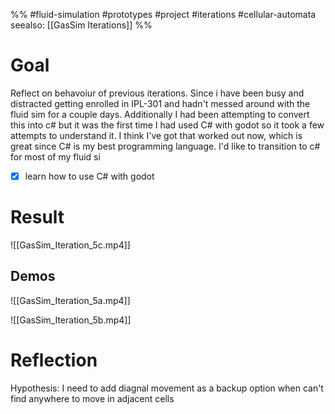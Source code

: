 %%
#fluid-simulation #prototypes #project #iterations #cellular-automata 
seealso: [[GasSim Iterations]]
%%

# Goal
Reflect on behavoiur of previous iterations.  Since i have been busy and distracted getting enrolled in IPL-301 and hadn't messed around with the fluid sim for a couple days.  Additionally I had been attempting to convert this into c# but it was the first time I had used C# with godot so it took a few attempts to understand it.  I think I've got that worked out now, which is great since C# is my best programming language.  I'd like to transition to c# for most of my fluid si
- [x] learn how to use C# with godot




# Result
![[GasSim_Iteration_5c.mp4]]

## Demos
![[GasSim_Iteration_5a.mp4]]

![[GasSim_Iteration_5b.mp4]]




# Reflection

Hypothesis: I need to add diagnal movement as a backup option when can't find anywhere to move in adjacent cells
